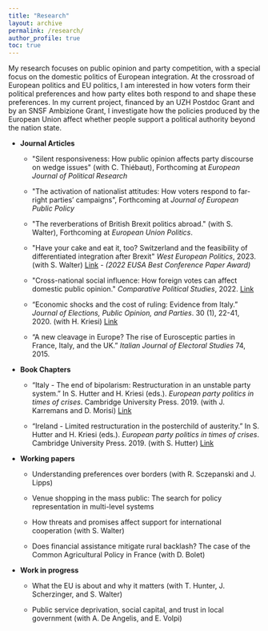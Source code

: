 ```yaml
---
title: "Research"
layout: archive
permalink: /research/
author_profile: true
toc: true
---
```



My research focuses on public opinion and party competition, with a special focus on the domestic politics of European integration. At the crossroad of European politics and EU politics, I am interested in how voters form their political preferences and how party elites both respond to and shape these preferences. In my current project, financed by an UZH Postdoc Grant and by an SNSF Ambizione Grant, I investigate how the policies produced by the European Union affect whether people support a political authority beyond the nation state.



- **Journal Articles**
	
	- "Silent responsiveness: How public opinion affects party discourse on wedge issues" (with C. Thiébaut), Forthcoming at <em>European Journal of Political Research</em>
	
	- "The activation of nationalist attitudes: How voters respond to far-right parties’ campaigns", Forthcoming at <em>Journal of European Public Policy</em>
	
	- "The reverberations of British Brexit politics abroad." (with S. Walter), Forthcoming at <em>European Union Politics</em>.

	- "Have your cake and eat it, too? Switzerland and the feasibility of differentiated integration after Brexit" <em>West European Politics</em>, 2023. (with S. Walter) <a href="https://www.tandfonline.com/doi/full/10.1080/01402382.2023.2192083">Link</a> - <em>(2022 EUSA Best Conference Paper Award)</em>
	
	- "Cross-national social influence: How foreign votes can affect domestic public opinion." <em>Comparative Political Studies</em>, 2022. <a href="https://journals.sagepub.com/doi/full/10.1177/00104140221088846">Link</a>

	- “Economic shocks and the cost of ruling: Evidence from Italy.” <em>Journal of Elections, Public Opinion, and Parties</em>. 30 (1), 22-41, 2020. (with H. Kriesi) <a href="https://www.tandfonline.com/doi/full/10.1080/17457289.2019.1571496">Link</a>

	- “A new cleavage in Europe? The rise of Eurosceptic parties in France, Italy, and the UK.” <em>Italian Journal of Electoral Studies</em> 74, 2015. 


- **Book Chapters**

	- “Italy - The end of bipolarism: Restructuration in an unstable party system.” In S. Hutter and H. Kriesi (eds.). <em>European party politics in times of crises</em>. Cambridge University Press. 2019. (with J. Karremans and D. Morisi) <a href="https://www.cambridge.org/core/books/european-party-politics-in-times-of-crisis/italy-the-end-of-bipolarism-restructuration-in-an-unstable-party-system/23471B3E30ED5B76FBDC6A1A08FBCEE8">Link</a> 

	- “Ireland - Limited restructuration in the posterchild of austerity.” In S. Hutter and H. Kriesi (eds.). <em>European party politics in times of crises</em>. Cambridge University Press. 2019. (with S. Hutter) <a href="https://www.cambridge.org/core/books/european-party-politics-in-times-of-crisis/ireland-limited-restructuration-in-the-poster-child-of-austerity/50B07F6AEB93C93A19E21795AB19E19C">Link</a>


- **Working papers**
	
	- Understanding preferences over borders (with R. Sczepanski and J. Lipps)

	- Venue shopping in the mass public: The search for policy representation in multi-level systems
	
	- How threats and promises affect support for international cooperation (with S. Walter)
	 
	- Does financial assistance mitigate rural backlash? The case of the Common Agricultural Policy in France (with D. Bolet)


- **Work in progress**
    
	- What the EU is about and why it matters (with T. Hunter, J. Scherzinger, and S. Walter)
	
	- Public service deprivation, social capital, and trust in local government (with A. De Angelis, and E. Volpi)
	
	

